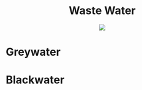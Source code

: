 <h1 align="center"> Waste Water </h1>

<p align="center" width="100%"><img src="../../assets/images/waste_water.png" /></p>

# Greywater

# Blackwater